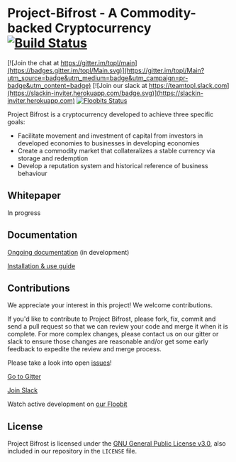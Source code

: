 Project-Bifrost - A Commodity-backed Cryptocurrency [![Build Status](https://travis-ci.org/Topl/Project-Bifrost.svg?branch=master)](https://travis-ci.org/Topl/Project-Bifrost)
====================================================================================================================================================================================

[![Join the chat at https://gitter.im/topl/main](https://badges.gitter.im/topl/Main.svg)](https://gitter.im/topl/Main?utm_source=badge&utm_medium=badge&utm_campaign=pr-badge&utm_content=badge)
[![Join our slack at https://teamtopl.slack.com](https://slackin-inviter.herokuapp.com/badge.svg)](https://slackin-inviter.herokuapp.com)
[![Floobits Status](https://floobits.com/mpk2/Project-Bifrost.svg)](https://floobits.com/mpk2/Project-Bifrost/redirect)

Project Bifrost is a cryptocurrency developed to achieve three specific goals:
- Facilitate movement and investment of capital from investors in developed economies to businesses in developing economies
- Create a commodity market that collateralizes a stable currency via storage and redemption
- Develop a reputation system and historical reference of business behaviour



Whitepaper
----------
In progress


Documentation
-------------
[Ongoing documentation](https://www.overleaf.com/read/cwggvsyvptjv) (in development)

[Installation & use guide](https://github.com/ScorexFoundation/ScorexTutorial)


Contributions
-------------

We appreciate your interest in this project! We welcome contributions.

If you'd like to contribute to Project Bifrost, please fork, fix, commit and send a pull request so that we can review your code and merge it when it is complete. For more complex changes, please contact us on our gitter or slack to ensure those changes are reasonable and/or get some early feedback to expedite the review and merge process.

Please take a look into open [issues](https://github.com/Topl/Project-Bifrost/issues)!

[Go to Gitter](https://gitter.im/topl/main)

[Join Slack](https://slackin-inviter.herokuapp.com)

Watch active development on [our Floobit](https://floobits.com/mpk2/Project-Bifrost)


License
-------
Project Bifrost is licensed under the
[GNU General Public License v3.0](https://www.gnu.org/licenses/gpl-3.0.en.html), also included
in our repository in the `LICENSE` file.
